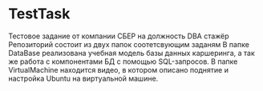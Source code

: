 # TestTask
Тестовое задание от компании СБЕР на должность DBA стажёр
Репозиторий состоит из двух папок соотетсвующим заданям
В папке DataBase реализована учебная модель базы данных каршеринга, а так же работа с компонентами БД с помощью SQL-запросов.
В папке VirtualMachine находится видео, в котором описано поднятие и настройка Ubuntu на виртуальной машине.
